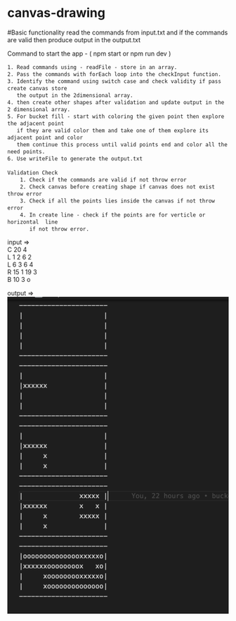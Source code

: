 # canvas-drawing
 #Basic functionality read the commands from input.txt and if the commands are valid then produce output in the output.txt
    
Command to start the app - ( npm start or npm run dev )

    1. Read commands using - readFile - store in an array.
    2. Pass the commands with forEach loop into the checkInput function.
    3. Identify the command using switch case and check validity if pass create canvas store 
       the output in the 2dimensional array.
    4. then create other shapes after validation and update output in the 2 dimensional array.
    5. For bucket fill - start with coloring the given point then explore the adjacent point 
       if they are valid color them and take one of them explore its adjacent point and color 
       them continue this process until valid points end and color all the need points.
    6. Use writeFile to generate the output.txt

    Validation Check
        1. Check if the commands are valid if not throw error
        2. Check canvas before creating shape if canvas does not exist throw error
        3. Check if all the points lies inside the canvas if not throw error
        4. In create line - check if the points are for verticle or horizontal  line 
           if not throw error.

input => <br/>
        C 20 4 <br/>
        L 1 2 6 2<br/>
        L 6 3 6 4<br/>
        R 15 1 19 3<br/>
        B 10 3 o<br/>


output =>
<img src="./src/assets/output.png" alt="output"/>
